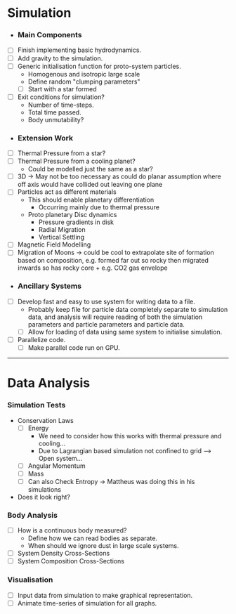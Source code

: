# Simulation
- ### Main Components
- [ ] Finish implementing basic hydrodynamics.
- [ ] Add gravity to the simulation.
- [ ] Generic initialisation function for proto-system particles.
  - Homogenous and isotropic large scale
  - Define random "clumping parameters"
  - [ ] Start with a star formed
- [ ] Exit conditions for simulation?
  - Number of time-steps.
  - Total time passed.
  - Body unmutability?
- ### Extension Work
- [ ] Thermal Pressure from a star?
- [ ] Thermal Pressure from a cooling planet?
  - Could be modelled just the same as a star?
- [ ] 3D -> May not be too necessary as could do planar assumption where off axis would have collided out leaving one plane
- [ ] Particles act as different materials
  - This should enable planetary differentiation
    - Occurring mainly due to thermal pressure
  - Proto planetary Disc dynamics
    - Pressure gradients in disk 
    - Radial Migration 
    - Vertical Settling
- [ ] Magnetic Field Modelling
- [ ] Migration of Moons -> could be cool to extrapolate site of formation based on composition, e.g. formed far out so rocky then migrated inwards so has rocky core + e.g. CO2 gas envelope
- ### Ancillary Systems

- [ ] Develop fast and easy to use system for writing data to a file.
  - Probably keep file for particle data completely separate to simulation data, and analysis will require reading of
both the simulation parameters and particle parameters and particle data.
  - [ ] Allow for loading of data using same system to initialise simulation.
- [ ] Parallelize code.
  - [ ] Make parallel code run on GPU.
---
# Data Analysis
### Simulation Tests
- Conservation Laws
  - [ ] Energy
    - We need to consider how this works with thermal pressure and cooling...
    - Due to Lagrangian based simulation not confined to grid --> Open system...
  - [ ] Angular Momentum
  - [ ] Mass
  - [ ] Can also Check Entropy -> Mattheus was doing this in his simulations
- Does it look right?
### Body Analysis
- [ ] How is a continuous body measured?
  - Define how we can read bodies as separate.
  - When should we ignore dust in large scale systems.
- [ ] System Density Cross-Sections
- [ ] System Composition Cross-Sections
### Visualisation
- [ ] Input data from simulation to make graphical representation.
- [ ] Animate time-series of simulation for all graphs.
